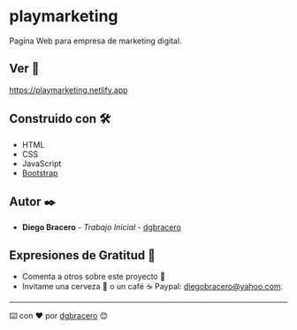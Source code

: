 # playmarketing

Pagina Web para empresa de marketing digital.

## Ver 🚀

https://playmarketing.netlify.app

## Construido con 🛠️
* HTML
* CSS
* JavaScript
* [Bootstrap](https://developers.giphy.com/)

## Autor ✒️

* **Diego Bracero** - *Trabajo Inicial* - [dgbracero](https://github.com/dgbracero)

## Expresiones de Gratitud 🎁

* Comenta a otros sobre este proyecto 📢
* Invitame una cerveza 🍺 o un café ☕ Paypal: diegobracero@yahoo.com. 

---
⌨️ con ❤️ por [dgbracero](https://github.com/dgbracero) 😊

